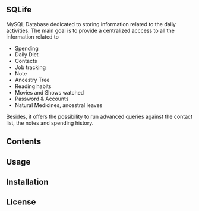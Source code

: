 ## SQLife
MySQL Database dedicated to storing information related to the daily 
activities. The main goal is to provide a centralized acccess to all 
the information related to <br/>
* Spending
* Daily Diet
* Contacts
* Job tracking 
* Note 
* Ancestry Tree
* Reading habits 
* Movies and Shows watched
* Password & Accounts
* Natural Medicines, ancestral leaves

Besides, it offers the possibility to run advanced queries against the 
contact list, the notes and spending history.  


## Contents


## Usage

 
## Installation 


## License

